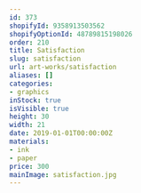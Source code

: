 ```yaml
---
id: 373
shopifyId: 9358913503562
shopifyOptionId: 48789815198026
order: 210
title: Satisfaction
slug: satisfaction
url: art-works/satisfaction
aliases: []
categories:
- graphics
inStock: true
isVisible: true
height: 30
width: 21
date: 2019-01-01T00:00:00Z
materials:
- ink
- paper
price: 300
mainImage: satisfaction.jpg
---
```

